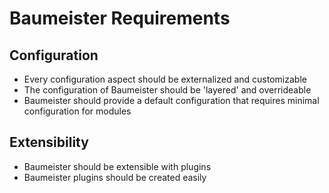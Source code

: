 Baumeister Requirements
=======================

Configuration
-------------
* Every configuration aspect should be externalized and customizable
* The configuration of Baumeister should be 'layered' and overrideable
* Baumeister should provide a default configuration that requires minimal configuration for modules

Extensibility
-------------
* Baumeister should be extensible with plugins
* Baumeister plugins should be created easily


